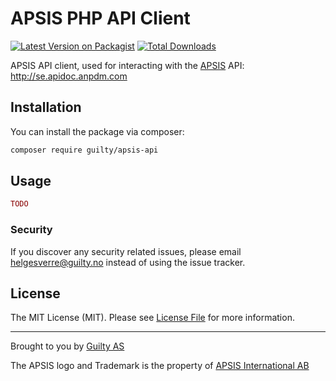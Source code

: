 # APSIS PHP API Client

[![Latest Version on Packagist](https://img.shields.io/packagist/v/guilty/apsis-api.svg?style=flat-square)](https://packagist.org/packages/guilty-as/apsis-api)
[![Total Downloads](https://img.shields.io/packagist/dt/guilty/apsis-api.svg?style=flat-square)](https://packagist.org/packages/guilty-as/apsis-api)


APSIS API client, used for interacting with the [APSIS](https://www.apsis.com/) API: http://se.apidoc.anpdm.com


## Installation

You can install the package via composer:

```bash
composer require guilty/apsis-api
```


## Usage

``` php
TODO
```


### Security

If you discover any security related issues, please email helgesverre@guilty.no instead of using the issue tracker.


## License

The MIT License (MIT). Please see [License File](LICENSE.md) for more information.

--- 

Brought to you by [Guilty AS](https://guilty.no)

The APSIS logo and Trademark is the property of [APSIS International AB](https://www.apsis.com/)